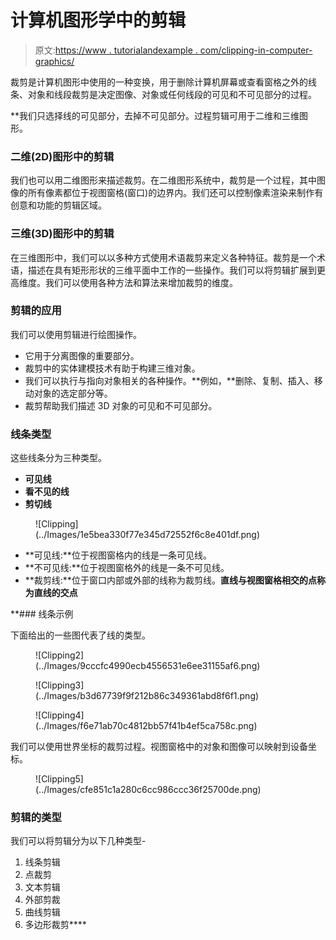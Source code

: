 # 计算机图形学中的剪辑

> 原文:[https://www . tutorialandexample . com/clipping-in-computer-graphics/](https://www.tutorialandexample.com/clipping-in-computer-graphics/)

裁剪是计算机图形中使用的一种变换，用于删除计算机屏幕或查看窗格之外的线条、对象和线段裁剪是决定图像、对象或任何线段的可见和不可见部分的过程。

 **我们只选择线的可见部分，去掉不可见部分。过程剪辑可用于二维和三维图形。

### 二维(2D)图形中的剪辑

我们也可以用二维图形来描述裁剪。在二维图形系统中，裁剪是一个过程，其中图像的所有像素都位于视图窗格(窗口)的边界内。我们还可以控制像素渲染来制作有创意和功能的剪辑区域。

### 三维(3D)图形中的剪辑

在三维图形中，我们可以以多种方式使用术语裁剪来定义各种特征。裁剪是一个术语，描述在具有矩形形状的三维平面中工作的一些操作。我们可以将剪辑扩展到更高维度。我们可以使用各种方法和算法来增加裁剪的维度。

### 剪辑的应用

我们可以使用剪辑进行绘图操作。

*   它用于分离图像的重要部分。
*   裁剪中的实体建模技术有助于构建三维对象。
*   我们可以执行与指向对象相关的各种操作。**例如，**删除、复制、插入、移动对象的选定部分等。
*   裁剪帮助我们描述 3D 对象的可见和不可见部分。

### 线条类型

这些线条分为三种类型。

*   **可见线**
*   **看不见的线**
*   **剪切线**

<figure class="wp-block-image">![Clipping](../Images/1e5bea330f77e345d72552f6c8e401df.png)</figure>

*   **可见线:**位于视图窗格内的线是一条可见线。
*   **不可见线:**位于视图窗格外的线是一条不可见线。
*   **裁剪线:**位于窗口内部或外部的线称为裁剪线。**直线与视图窗格相交的点称为直线的交点**

 **### 线条示例

下面给出的一些图代表了线的类型。

<figure class="wp-block-image">![Clipping2](../Images/9cccfc4990ecb4556531e6ee31155af6.png)</figure>

<figure class="wp-block-image">![Clipping3](../Images/b3d67739f9f212b86c349361abd8f6f1.png)</figure>

<figure class="wp-block-image">![Clipping4](../Images/f6e71ab70c4812bb57f41b4ef5ca758c.png)</figure>

我们可以使用世界坐标的裁剪过程。视图窗格中的对象和图像可以映射到设备坐标。

<figure class="wp-block-image">![Clipping5](../Images/cfe851c1a280c6cc986ccc36f25700de.png)</figure>

### 剪辑的类型

我们可以将剪辑分为以下几种类型-

1.  线条剪辑
2.  点裁剪
3.  文本剪辑
4.  外部剪裁
5.  曲线剪辑
6.  多边形裁剪****